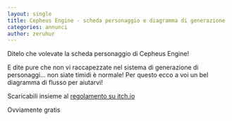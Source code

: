 ```yaml
---
layout: single
title: Cepheus Engine - scheda personaggio e diagramma di generazione
categories: annunci
author: zeruhur
---
```


Ditelo che volevate la scheda personaggio di Cepheus Engine! 

E dite pure che non vi raccapezzate nel sistema di generazione di personaggi... non siate timidi è normale! Per questo ecco a voi un bel diagramma di flusso per aiutarvi!

Scaricabili insieme al [regolamento su itch.io](https://cepheus-engine-ita.itch.io/regolamento)

Ovviamente gratis